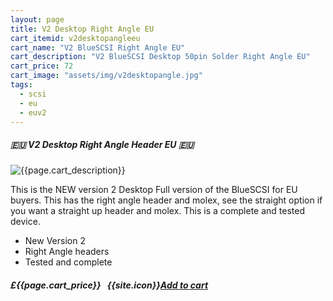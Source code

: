 ```yaml
---
layout: page
title: V2 Desktop Right Angle EU
cart_itemid: v2desktopangleeu
cart_name: "V2 BlueSCSI Right Angle EU"
cart_description: "V2 BlueSCSI Desktop 50pin Solder Right Angle EU"
cart_price: 72
cart_image: "assets/img/v2desktopangle.jpg"
tags: 
  - scsi
  - eu
  - euv2
---
```


##### 🇪🇺 V2 Desktop Right Angle Header EU 🇪🇺

![{{page.cart_description}}]({{page.cart_image}})

This is the NEW version 2 Desktop Full version of the BlueSCSI for EU buyers. This has the right angle header and molex, see the straight option if you want a straight up header and molex. This is a complete and tested device.

* New Version 2
* Right Angle headers
* Tested and complete

##### £{{page.cart_price}} &nbsp; {{site.icon}}[Add to cart](/cart#{{page.cart_itemid}})